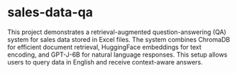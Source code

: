 # sales-data-qa
This project demonstrates a retrieval-augmented question-answering (QA) system for sales data stored in Excel files. The system combines ChromaDB for efficient document retrieval, HuggingFace embeddings for text encoding, and GPT-J-6B for natural language responses. This setup allows users to query data in English and receive context-aware answers.
